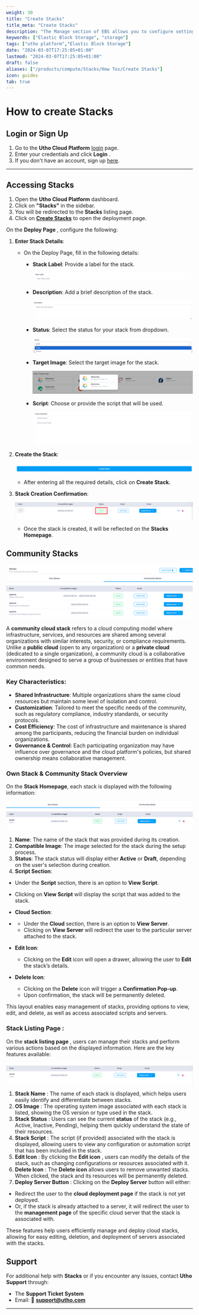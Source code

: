 ```yaml
---
weight: 30
title: "Create Stacks"
title_meta: "Create Stacks"
description: "The Manage section of EBS allows you to configure settings, resize volumes, attach or detach them from instances, and destroy volumes when no longer needed."
keywords: ["Elastic Block Storage", "storage"]
tags: ["utho platform","Elastic Block Storage"]
date: "2024-03-07T17:25:05+01:00"
lastmod: "2024-03-07T17:25:05+01:00"
draft: false 
aliases: ["/products/compute/Stacks/How Tos/Create Stacks"]
icon: guides
tab: true
---
```

# **How to create Stacks**

## **Login or Sign Up**

1. Go to the **Utho Cloud Platform** [login](https://console.utho.com/login) page.
2. Enter your credentials and click  **Login** .
3. If you don't have an account, sign up [here](https://console.utho.com/signup).

---

## **Accessing Stacks**

1. Open the **Utho Cloud Platform** dashboard.
2. Click on **"Stacks"** in the sidebar.
3. You will be redirected to the **Stacks** listing page.
4. Click on **[Create Stacks](https://console.utho.com/Stacks/deploy ".")** to open the deployment page.

On the  **Deploy Page** , configure the following:

1. **Enter Stack Details**:

   - On the Deploy Page, fill in the following details:
     - **Stack Label**: Provide a label for the stack.

       ![1744097560563](image/index/1744097560563.png)
     - **Description**: Add a brief description of the stack.

       ![1744097572855](image/index/1744097572855.png)
     - **Status**: Select the status for your stack from dropdown.

       ![1744097743772](image/index/1744097743772.png)
     - **Target Image**: Select the target image for the stack.

       ![1744097766861](image/index/1744097766861.png)
     - **Script**: Choose or provide the script that will be used.

       ![1744097791100](image/index/1744097791100.png)
2. **Create the Stack**:

   ![1744097927677](image/index/1744097927677.png)

   - After entering all the required details, click on **Create Stack.**
3. **Stack Creation Confirmation**:

   ![1744098013830](image/index/1744098013830.png)

   - Once the stack is created, it will be reflected on the **Stacks Homepage**.

## Community Stacks

![1744101727914](image/index/1744101727914.png)

A **community cloud stack** refers to a cloud computing model where infrastructure, services, and resources are shared among several organizations with similar interests, security, or compliance requirements. Unlike a **public cloud** (open to any organization) or a **private cloud** (dedicated to a single organization), a community cloud is a collaborative environment designed to serve a group of businesses or entities that have common needs.

### Key Characteristics:

- **Shared Infrastructure**: Multiple organizations share the same cloud resources but maintain some level of isolation and control.
- **Customization**: Tailored to meet the specific needs of the community, such as regulatory compliance, industry standards, or security protocols.
- **Cost Efficiency**: The cost of infrastructure and maintenance is shared among the participants, reducing the financial burden on individual organizations.
- **Governance & Control**: Each participating organization may have influence over governance and the cloud platform's policies, but shared ownership means collaborative management.

### Own Stack & Community Stack Overview

On the **Stack Homepage**, each stack is displayed with the following information:

![1744101762928](image/index/1744101762928.png)

1. **Name**: The name of the stack that was provided during its creation.
2. **Compatible Image**: The image selected for the stack during the setup process.
3. **Status**: The stack status will display either **Active** or **Draft**, depending on the user's selection during creation.
4. **Script Section**:

- Under the **Script** section, there is an option to **View Script**.
- Clicking on **View Script** will display the script that was added to the stack.
- **Cloud Section**:
- - Under the **Cloud** section, there is an option to **View Server**.
  - Clicking on **View Server** will redirect the user to the particular server attached to the stack.
- **Edit Icon**:

  - Clicking on the **Edit** icon will open a drawer, allowing the user to **Edit** the stack’s details.
- **Delete Icon**:

  - Clicking on the **Delete** icon will trigger a **Confirmation Pop-up**.
  - Upon confirmation, the stack will be permanently deleted.

This layout enables easy management of stacks, providing options to view, edit, and delete, as well as access associated scripts and servers.

### **Stack Listing Page :**

On the  **stack listing page** , users can manage their stacks and perform various actions based on the displayed information. Here are the key features available:

![1744097471093](image/index/1744097471093.png)

1. **Stack Name** : The name of each stack is displayed, which helps users easily identify and differentiate between stacks.
2. **OS Image** : The operating system image associated with each stack is listed, showing the OS version or type used in the stack.
3. **Stack Status** : Users can see the current **status** of the stack (e.g., Active, Inactive, Pending), helping them quickly understand the state of their resources.
4. **Stack Script** : The script (if provided) associated with the stack is displayed, allowing users to view any configuration or automation script that has been included in the stack.
5. **Edit Icon** : By clicking the  **Edit icon** , users can modify the details of the stack, such as changing configurations or resources associated with it.
6. **Delete Icon** : The **Delete icon** allows users to remove unwanted stacks. When clicked, the stack and its resources will be permanently deleted.
7. **Deploy Server Button** : Clicking on the **Deploy Server** button will either:

* Redirect the user to the **cloud deployment page** if the stack is not yet deployed.
* Or, if the stack is already attached to a server, it will redirect the user to the **management page** of the specific cloud server that the stack is associated with.

These features help users efficiently manage and deploy cloud stacks, allowing for easy editing, deletion, and deployment of servers associated with the stacks.

## Support

For additional help with **Stacks** or if you encounter any issues, contact **Utho Support** through:

- The **Support Ticket System**
- Email: 📩 **[support@utho.com](support@utho.com)**

---
